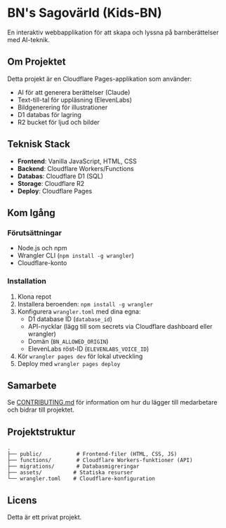 # BN's Sagovärld (Kids-BN)

En interaktiv webbapplikation för att skapa och lyssna på barnberättelser med AI-teknik.

## Om Projektet

Detta projekt är en Cloudflare Pages-applikation som använder:
- AI för att generera berättelser (Claude)
- Text-till-tal för uppläsning (ElevenLabs)
- Bildgenerering för illustrationer
- D1 databas för lagring
- R2 bucket för ljud och bilder

## Teknisk Stack

- **Frontend**: Vanilla JavaScript, HTML, CSS
- **Backend**: Cloudflare Workers/Functions
- **Databas**: Cloudflare D1 (SQL)
- **Storage**: Cloudflare R2
- **Deploy**: Cloudflare Pages

## Kom Igång

### Förutsättningar

- Node.js och npm
- Wrangler CLI (`npm install -g wrangler`)
- Cloudflare-konto

### Installation

1. Klona repot
2. Installera beroenden: `npm install -g wrangler`
3. Konfigurera `wrangler.toml` med dina egna:
   - D1 database ID (`database_id`)
   - API-nycklar (lägg till som secrets via Cloudflare dashboard eller wrangler)
   - Domän (`BN_ALLOWED_ORIGIN`)
   - ElevenLabs röst-ID (`ELEVENLABS_VOICE_ID`)
4. Kör `wrangler pages dev` för lokal utveckling
5. Deploy med `wrangler pages deploy`

## Samarbete

Se [CONTRIBUTING.md](CONTRIBUTING.md) för information om hur du lägger till medarbetare och bidrar till projektet.

## Projektstruktur

```
.
├── public/           # Frontend-filer (HTML, CSS, JS)
├── functions/        # Cloudflare Workers-funktioner (API)
├── migrations/       # Databasmigreringar
├── assets/          # Statiska resurser
└── wrangler.toml    # Cloudflare-konfiguration
```

## Licens

Detta är ett privat projekt.
